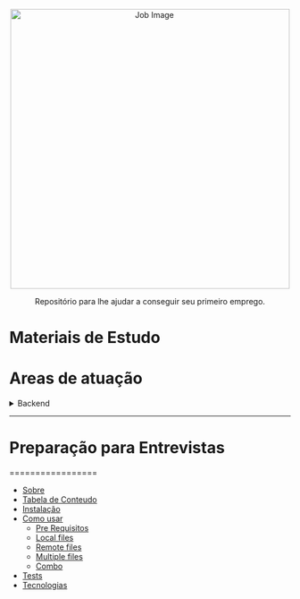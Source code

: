 <p align="center">
  <a href="#">
    <img src="images/job-main.png" width="500" alt="Job Image">
  </a>
</p>

<p align="center">
    Repositório para lhe ajudar a conseguir seu primeiro emprego.
</p>

Materiais de Estudo
=================
<!--ts-->
   # Areas de atuação
   <details>
   <summary>Backend</summary>
  
   ## Linguagens
   * Golang
      * Senioridade
         * Senior - //TODO - Criar uma sessão separado para senior - golang e mesma coisa pra todos os outros
         * Pleno
         * Junior - //TODO - O que vem abaixo de junior é apenas uma demonstração do que se espera na página de golang/junior 
            * [Instalação](https://golang.org/doc/install)
            * [Sintaxe básica](https://tour.golang.org/welcome/1)
            * [Documentação](https://blog.golang.org/godoc)
            * Pointers - // TODO - Assuntos que podem possuir mais de uma forma de explicar ou varios sub temas, devem se tornar sub listas
               * [understanding pointers in go](https://www.digitalocean.com/community/conceptual_articles/understanding-pointers-in-go)
               * [go by example - pointers](https://gobyexample.com/pointers)
            * Testing
               * [Package testing](https://golang.org/pkg/testing/)
               * [TDD](https://larien.gitbook.io/aprenda-go-com-testes/) 
               * Pacotes que ajudam a um teste melhor
                  * [Gomega](https://onsi.github.io/gomega/)
                  * [Ginkgo](https://onsi.github.io/ginkgo/)
            *  Protocolos
               * TCP
               * UDP
               * HTTP 
            * Leituras recomendadas
               * [Go por exemplo](http://goporexemplo.golangbr.org) <br/>
               * [Aprenda Go com testes](https://larien.gitbook.io/aprenda-go-com-testes/) <br/>
               * [A tour of go](https://tour.golang.org/welcome/1)
    * Python
      * Senior
      * Pleno
      * Junior          
   </details>

__________
  

# Preparação para Entrevistas
=================
   * [Sobre](#Sobre)
   * [Tabela de Conteudo](#tabela-de-conteudo)
   * [Instalação](#instalacao)
   * [Como usar](#como-usar)
      * [Pre Requisitos](#pre-requisitos)
      * [Local files](#local-files)
      * [Remote files](#remote-files)
      * [Multiple files](#multiple-files)
      * [Combo](#combo)
   * [Tests](#testes)
   * [Tecnologias](#tecnologias)

